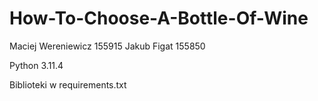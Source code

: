 # How-To-Choose-A-Bottle-Of-Wine
Maciej Wereniewicz 155915
Jakub Figat 155850

Python 3.11.4

Biblioteki w requirements.txt
